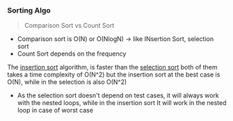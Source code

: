 ### Sorting Algo


> Comparison Sort vs Count Sort
-  Comparison sort is O(N) or O(NlogN)  -> like INsertion Sort, selection sort
-  Count Sort depends on the frequency


The [insertion sort](https://github.com/abdullahazmy/Algorithms/blob/main/sorting-algo/insertion_sort.cpp) algorithm, is faster than the [selection sort](https://github.com/abdullahazmy/Algorithms/blob/main/sorting-algo/selcection_sort.cpp)
  both of them takes a time complexity of O(N^2) but the insertion sort at the best case is O(N), while in the selection is also O(N^2)

- As the selection sort doesn't depend on test cases, it will always work with the nested loops, while in the insertion sort
It will work in the nested loop in case of worst case
